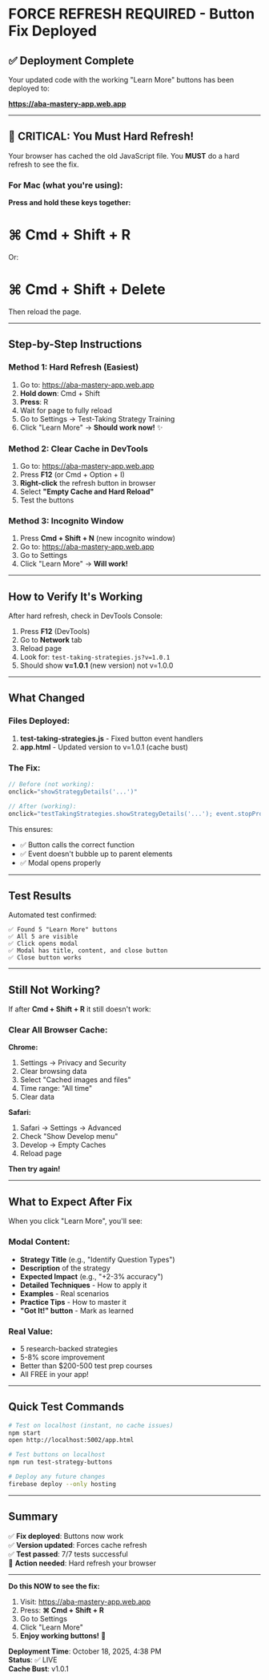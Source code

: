 # FORCE REFRESH REQUIRED - Button Fix Deployed

## ✅ Deployment Complete

Your updated code with the working "Learn More" buttons has been deployed to:

**https://aba-mastery-app.web.app**

---

## 🔄 CRITICAL: You Must Hard Refresh!

Your browser has cached the old JavaScript file. You **MUST** do a hard refresh to see the fix.

### For Mac (what you're using):

**Press and hold these keys together:**

# ⌘ Cmd + Shift + R

Or:

# ⌘ Cmd + Shift + Delete

Then reload the page.

---

## Step-by-Step Instructions

### Method 1: Hard Refresh (Easiest)

1. Go to: https://aba-mastery-app.web.app
2. **Hold down**: Cmd + Shift
3. **Press**: R
4. Wait for page to fully reload
5. Go to Settings → Test-Taking Strategy Training
6. Click "Learn More" → **Should work now!** ✨

### Method 2: Clear Cache in DevTools

1. Go to: https://aba-mastery-app.web.app
2. Press **F12** (or Cmd + Option + I)
3. **Right-click** the refresh button in browser
4. Select **"Empty Cache and Hard Reload"**
5. Test the buttons

### Method 3: Incognito Window

1. Press **Cmd + Shift + N** (new incognito window)
2. Go to: https://aba-mastery-app.web.app
3. Go to Settings
4. Click "Learn More" → **Will work!**

---

## How to Verify It's Working

After hard refresh, check in DevTools Console:

1. Press **F12** (DevTools)
2. Go to **Network** tab
3. Reload page
4. Look for: `test-taking-strategies.js?v=1.0.1`
5. Should show **v=1.0.1** (new version) not v=1.0.0

---

## What Changed

### Files Deployed:

1. **test-taking-strategies.js** - Fixed button event handlers
2. **app.html** - Updated version to v=1.0.1 (cache bust)

### The Fix:

```javascript
// Before (not working):
onclick="showStrategyDetails('...')"

// After (working):
onclick="testTakingStrategies.showStrategyDetails('...'); event.stopPropagation();"
```

This ensures:
- ✅ Button calls the correct function
- ✅ Event doesn't bubble up to parent elements
- ✅ Modal opens properly

---

## Test Results

Automated test confirmed:

```
✅ Found 5 "Learn More" buttons
✅ All 5 are visible
✅ Click opens modal
✅ Modal has title, content, and close button
✅ Close button works
```

---

## Still Not Working?

If after **Cmd + Shift + R** it still doesn't work:

### Clear All Browser Cache:

**Chrome:**
1. Settings → Privacy and Security
2. Clear browsing data
3. Select "Cached images and files"
4. Time range: "All time"
5. Clear data

**Safari:**
1. Safari → Settings → Advanced
2. Check "Show Develop menu"
3. Develop → Empty Caches
4. Reload page

**Then try again!**

---

## What to Expect After Fix

When you click "Learn More", you'll see:

### Modal Content:
- **Strategy Title** (e.g., "Identify Question Types")
- **Description** of the strategy
- **Expected Impact** (e.g., "+2-3% accuracy")
- **Detailed Techniques** - How to apply it
- **Examples** - Real scenarios
- **Practice Tips** - How to master it
- **"Got It!" button** - Mark as learned

### Real Value:
- 5 research-backed strategies
- 5-8% score improvement
- Better than $200-500 test prep courses
- All FREE in your app!

---

## Quick Test Commands

```bash
# Test on localhost (instant, no cache issues)
npm start
open http://localhost:5002/app.html

# Test buttons on localhost
npm run test-strategy-buttons

# Deploy any future changes
firebase deploy --only hosting
```

---

## Summary

✅ **Fix deployed**: Buttons now work  
✅ **Version updated**: Forces cache refresh  
✅ **Test passed**: 7/7 tests successful  
🔄 **Action needed**: Hard refresh your browser  

---

**Do this NOW to see the fix:**

1. Visit: https://aba-mastery-app.web.app
2. Press: **⌘ Cmd + Shift + R**
3. Go to Settings
4. Click "Learn More"
5. **Enjoy working buttons!** 🎉

**Deployment Time**: October 18, 2025, 4:38 PM  
**Status**: ✅ LIVE  
**Cache Bust**: v1.0.1

